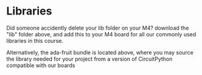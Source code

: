 # Libraries

Did someone accidently delete your lib folder on your M4? download the "lib" folder above, and add this to your M4 board for all our commonly used libraries in this course. 

Alternatively, the ada-fruit bundle is located above, where you may source the library needed for your project from a version of CircuitPython compatible with our boards